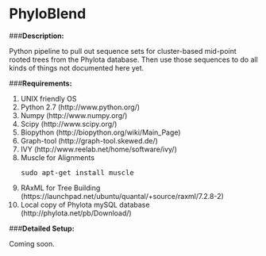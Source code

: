 PhyloBlend
==========

###<strong>Description:</strong>

Python pipeline to pull out sequence sets for cluster-based mid-point rooted trees from the Phylota database. Then use those sequences to do all kinds of things not documented here yet.


###<strong>Requirements:</strong>

<ol>
<li>UNIX friendly OS
<li>Python 2.7 (http://www.python.org/)</li>
<li>Numpy (http://www.numpy.org/)</li>
<li>Scipy (http://www.scipy.org/)</li>
<li>Biopython (http://biopython.org/wiki/Main_Page)</li>
<li>Graph-tool (http://graph-tool.skewed.de/)</li>
<li>IVY (http://www.reelab.net/home/software/ivy/)</li>
<li>Muscle for Alignments <pre>sudo apt-get install muscle</pre>
<li>RAxML for Tree Building (https://launchpad.net/ubuntu/quantal/+source/raxml/7.2.8-2)
<li>Local copy of Phylota mySQL database (http://phylota.net/pb/Download/)</li>
</ol>

###<strong>Detailed Setup:</strong>

Coming soon.
